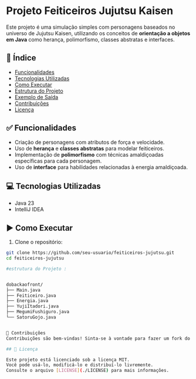 # Projeto Feiticeiros Jujutsu Kaisen

Este projeto é uma simulação simples com personagens baseados no universo de Jujutsu Kaisen, utilizando os conceitos de **orientação a objetos em Java** como herança, polimorfismo, classes abstratas e interfaces.

## 📑 Índice

- [Funcionalidades](#funcionalidades)
- [Tecnologias Utilizadas](#tecnologias-utilizadas)
- [Como Executar](#como-executar)
- [Estrutura do Projeto](#estrutura-do-projeto)
- [Exemplo de Saída](#exemplo-de-saída)
- [Contribuições](#contribuições)
- [Licença](#licença)

## ✅ Funcionalidades

- Criação de personagens com atributos de força e velocidade.
- Uso de **herança** e **classes abstratas** para modelar feiticeiros.
- Implementação de **polimorfismo** com técnicas amaldiçoadas específicas para cada personagem.
- Uso de **interface** para habilidades relacionadas à energia amaldiçoada.

## 💻 Tecnologias Utilizadas

- Java 23
- IntelliJ IDEA 

## ▶️ Como Executar

1. Clone o repositório:

```bash
git clone https://github.com/seu-usuario/feiticeiros-jujutsu.git
cd feiticeiros-jujutsu

#estrutura do Projeto :


dobackaofront/
├── Main.java
├── Feiticeiro.java
├── Energia.java
├── YujiItadori.java
├── MegumiFushiguro.java
└── SatoruGojo.java


🤝 Contribuições
Contribuições são bem-vindas! Sinta-se à vontade para fazer um fork do repositório e enviar um pull request com melhorias ou novas ideias.

## 📄 Licença

Este projeto está licenciado sob a licença MIT.  
Você pode usá-lo, modificá-lo e distribuí-lo livremente.  
Consulte o arquivo [LICENSE](./LICENSE) para mais informações.

